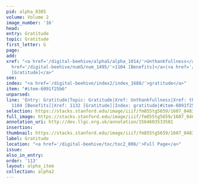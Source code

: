 ```yaml
---
pid: alpha_0385
volume: Volume 2
image_number: '16'
head:
entry: Gratitude
topic: Gratitude
first_letter: G
page:
add:
xref: "<a href='/digital-beehive/alpha5/alpha_1014/'>Unthankfullness</a>|<a href='/digital-beehive/alpha5/alpha_0954/'>thanks</a>|<a
  href='/digital-beehive/num5/num_1495/'>1104 [Benefits]</a>|<a href='/digital-beehive/num5/num_1538/'>1132
  [Gratitude]</a>"
see:
index: "<a href='/digital-beehive/index2/index_1688/'>gratitude</a>"
item: "#item-6091f25b6"
unparsed:
line: 'Entry: Gratitude|Topic: Gratitude|Xref: Unthankfullness|Xref: thanks|Xref:
  1104 [Benefits]|Xref: 1132 [Gratitude]|Index: gratitude|#item-6091f25b6'
selection: https://stacks.stanford.edu/image/iiif/fm855tg5659/1607_0483/778,545,2988,588/full/0/default.jpg
full_image: https://stacks.stanford.edu/image/iiif/fm855tg5659/1607_0483/full/full/0/default.jpg
annotation_uri: http://dev.llgc.org.uk/annotation/1564603533581
insertion:
thumbnail: https://stacks.stanford.edu/image/iiif/fm855tg5659/1607_0483/778,545,600,180/250,/0/default.jpg
label: Gratitude
location: "<a href='/digital-beehive/toc/toc2_006/'>Full Page</a>"
issue:
also_in_entry:
order: '113'
layout: alpha_item
collection: alpha2
---
```

